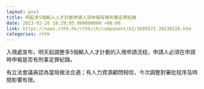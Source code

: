```yaml
---
layout: post
title: 明起多5個輸入人才計劃申請人須申報有無刑事定罪紀錄
date: 2023-02-26 18:29:05.000000000 +08:00
link: https://news.rthk.hk/rthk/ch/component/k2/1689572-20230226.htm
categories: rthk
---
```


入境處宣布，明天起調整多5個輸入人才計劃的入境申請流程，申請人必須在申請時申報是否有刑事定罪紀錄。

有立法會議員認為當局做法合適；有人力資源顧問相信，今次調整對審批程序及時間影響有限。
